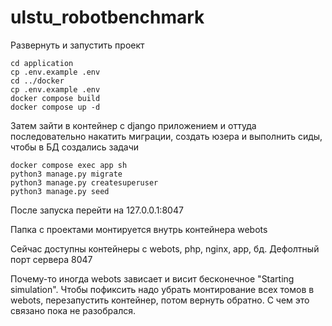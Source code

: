 # ulstu_robotbenchmark

Развернуть и запустить проект
~~~
cd application
cp .env.example .env
cd ../docker
cp .env.example .env
docker compose build
docker compose up -d
~~~

Затем зайти в контейнер с django приложением и оттуда последовательно накатить миграции, создать юзера и выполнить сиды, чтобы в БД создались задачи
~~~
docker compose exec app sh
python3 manage.py migrate
python3 manage.py createsuperuser
python3 manage.py seed
~~~

После запуска перейти на 127.0.0.1:8047

Папка с проектами монтируется внутрь контейнера webots

Сейчас доступны контейнеры с webots, php, nginx, app, бд. Дефолтный порт сервера 8047

Почему-то иногда webots зависает и висит бесконечное "Starting simulation". Чтобы пофиксить надо убрать монтирование всех томов в webots, перезапустить контейнер, потом вернуть обратно. С чем это связано пока не разобрался.